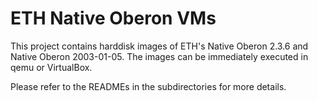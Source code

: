 ETH Native Oberon VMs
=====================

This project contains harddisk images of ETH's Native Oberon 2.3.6 
and Native Oberon 2003-01-05. The images can be immediately executed
in qemu or VirtualBox.

Please refer to the READMEs in the subdirectories for more details.
